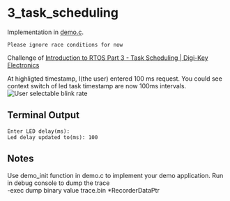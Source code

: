 # 3_task_scheduling

Implementation in [demo.c](./demo.c).

```Please ignore race conditions for now```

Challenge of [Introduction to RTOS Part 3 - Task Scheduling | Digi-Key Electronics](https://www.youtube.com/watch?v=95yUbClyf3E&list=PLEBQazB0HUyQ4hAPU1cJED6t3DU0h34bz&index=3)

At highligted timestamp, I(the user) entered 100 ms request. You could see context switch of led task timestamp are now 100ms intervals.
![User selectable blink rate](./doc/userInputLedDelay.png "User selectable blink rate")

## Terminal Output
```
Enter LED delay(ms):
Led delay updated to(ms): 100
```

## Notes
Use demo_init function in demo.c to implement your demo application.
Run in debug console to dump the trace  
-exec dump binary value trace.bin *RecorderDataPtr